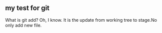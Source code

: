 ## my test for git

What is git add?
Oh, I know.
It is the update from working tree to stage.No only add new file.
